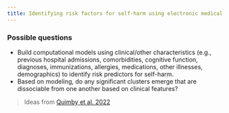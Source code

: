 ```yaml
---
title: Identifying risk factors for self-harm using electronic medical records
---
```


### Possible questions
* Build computational models using clinical/other characteristics (e.g., previous hospital admissions, comorbidities, cognitive function, diagnoses, immunizations, allergies, medications, other illnesses, demographics) to identify risk predictors for self-harm.
* Based on modeling, do any significant clusters emerge that are dissociable from one another based on clinical features? 

> Ideas from [Quimby et al. 2022](https://journals.lww.com/pec-online/Fulltext/2022/02000/Evaluating_Adolescent_Substance_Use_and_Suicide_in.43.aspx)


